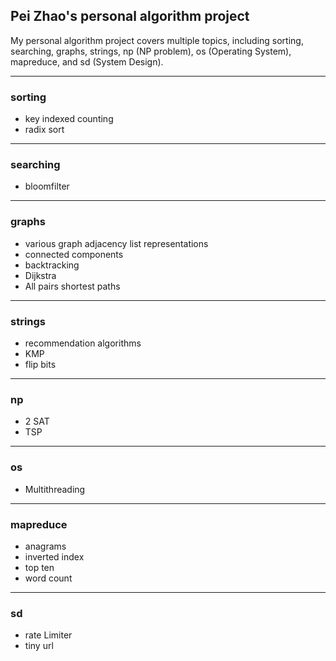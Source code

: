 ## Pei Zhao's personal algorithm project

My personal algorithm project covers multiple topics, including sorting,
searching, graphs, strings, np (NP problem), os (Operating System),
mapreduce, and sd (System Design).

---
### sorting

- key indexed counting
- radix sort

---
### searching

- bloomfilter

---
### graphs

- various graph adjacency list representations
- connected components
- backtracking
- Dijkstra
- All pairs shortest paths

---
### strings

- recommendation algorithms
- KMP
- flip bits

---
### np

- 2 SAT
- TSP

---
### os

- Multithreading

---
### mapreduce

- anagrams
- inverted index
- top ten
- word count

---
### sd

- rate Limiter
- tiny url
